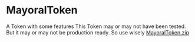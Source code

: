 # MayoralToken
A Token with some features
This Token may or may not have been tested.
But it may or may not be production ready.
So use wisely 
[MayoralToken.zip](https://github.com/Mayoral13/MayoralToken/files/8857607/MayoralToken.zip)
